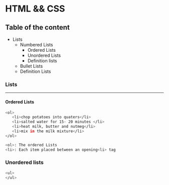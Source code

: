 # HTML && CSS

## Table of the content

- Lists
  - Numbered Lists
    - Ordered Lists
    - Unordered Lists
    - Definition lists
  - Bullet Lists
  - Definition Lists

### Lists

----------

#### Ordered Lists

```bash
<ol>
   <li>chop potatoes into quaters</li>
   <li>salted water for 15- 20 minutes </li>
   <li>heat milk, butter and nutmeg</li>
   <li>mix in the milk mixture</li>
</ol>
```

```bash
<ol>: The ordered Lists
<li>: Each item placed between an opening<li> tag
```

### Unordered lists

``` bash
<ul>
</ul>
```
